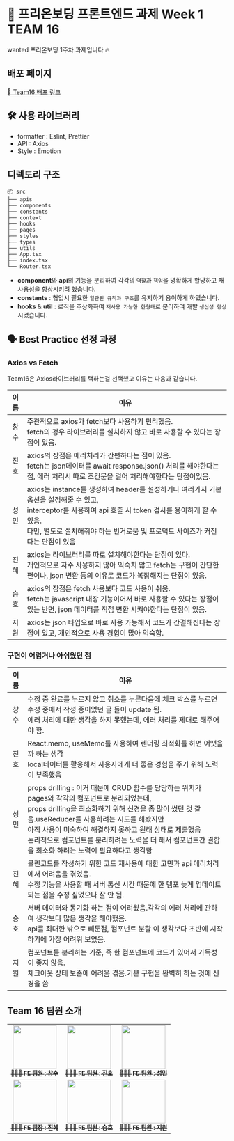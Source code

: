 # 🌱 프리온보딩 프론트엔드 과제 Week 1 TEAM 16

wanted 프리온보딩 1주차 과제입니다 🔥

## 배포 페이지

[🎉 Team16 배포 링크](pre-onboarding-11th-1-16.netlify.app/)

## 🛠️ 사용 라이브러리

- formatter : Eslint, Prettier
- API : Axios
- Style : Emotion

## 디렉토리 구조

```
📦 src
├── apis
├── components
├── constants
├── context
├── hooks
├── pages
├── styles
├── types
├── utils
├── App.tsx
├── index.tsx
└── Router.tsx
```

- **component**와 **api**의 기능을 분리하여 각각의 `역할`과 `책임`을 명확하게 할당하고 재사용성을 향상시키려 했습니다.
- **constants** : 협업시 필요한 `일관된 규칙과 구조`를 유지하기 용이하게 하였습니다.
- **hooks** & **util** : 로직을 추상화하여 `재사용 가능한 한형태`로 분리하여 개발 `생산성 향상`시켰습니다.

## 🗣️ Best Practice 선정 과정

### Axios vs Fetch

Team16은 Axios라이브러리를 택하는걸 선택했고 이유는 다음과 같습니다.

| 이름 | 이유                                                                                                                                                                                                                                                    |
| :--: | ------------------------------------------------------------------------------------------------------------------------------------------------------------------------------------------------------------------------------------------------------- |
| 창수 | 주관적으로 axios가 fetch보다 사용하기 편리했음.<br />fetch의 경우 라이브러리를 설치하지 않고 바로 사용할 수 있다는 장점이 있음.                                                                                                                         |
| 진호 | axios의 장점은 에러처리가 간편하다는 점이 있음.<br />fetch는 json데이터를 await response.json() 처리를 해야한다는 점, 에러 처리시 따로 조건문을 걸어 처리해야한다는 단점이있음.                                                                         |
| 성민 | axios는 instance를 생성하여 header를 설정하거나 여러가지 기본 옵션을 설정해줄 수 있고,<br /> interceptor를 사용하여 api 호출 시 token 검사를 용이하게 할 수 있음. <br />다만, 별도로 설치해줘야 하는 번거로움 및 프로덕트 사이즈가 커진다는 단점이 있음 |
| 진혜 | axios는 라이브러리를 따로 설치해야한다는 단점이 있다.<br />개인적으로 자주 사용하지 않아 익숙치 않고 fetch는 구현이 간단한 편이나, json 변환 등의 이유로 코드가 복잡해지는 단점이 있음.                                                                 |
| 승호 | axios의 장점은 fetch 사용보다 코드 사용이 쉬움.<br />fetch는 javascript 내장 기능이어서 바로 사용할 수 있다는 장점이 있는 반면, json 데이터를 직접 변환 시켜야한다는 단점이 있음.                                                                       |
| 지원 | axios는 json 타입으로 바로 사용 가능해서 코드가 간결해진다는 장점이 있고, 개인적으로 사용 경험이 많아 익숙함.                                                                                                                                           |

### 구현이 어렵거나 아쉬웠던 점

| 이름 | 이유                                                                                                                                                                                                                                                                                                                                                                                     |
| :--: | ---------------------------------------------------------------------------------------------------------------------------------------------------------------------------------------------------------------------------------------------------------------------------------------------------------------------------------------------------------------------------------------- |
| 창수 | 수정 중 완료를 누르지 않고 취소를 누른다음에 체크 박스를 누르면 수정 중에서 작성 중이었던 글 들이 update 됨.<br />에러 처리에 대한 생각을 하지 못했는데, 에러 처리를 제대로 해주어야 함.                                                                                                                                                                                                 |
| 진호 | React.memo, useMemo를 사용하여 렌더링 최적화를 하면 어떗을까 하는 생각<br />local데이터를 활용해서 사용자에게 더 좋은 경험을 주기 위해 노력 이 부족했음                                                                                                                                                                                                                                  |
| 성민 | props drilling : 이거 때문에 CRUD 함수를 담당하는 위치가 pages와 각각의 컴포넌트로 분리되었는데,<br /> props drilling을 최소화하기 위해 신경을 좀 많이 썼던 것 같음.useReducer를 사용하려는 시도를 해봤지만<br />아직 사용이 미숙하여 해결하지 못하고 원래 상태로 제출했음<br />논리적으로 컴포넌트를 분리하려는 노력을 더 해서 컴포넌트간 결합을 최소화 하려는 노력이 필요하다고 생각함 |
| 진혜 | 클린코드를 작성하기 위한 코드 재사용에 대한 고민과 api 에러처리에서 어려움을 겪었음.<br />수정 기능을 사용할 때 서버 통신 시간 때문에 한 템포 늦게 업데이트 되는 점을 수정 싶었으나 잘 안 됨.                                                                                                                                                                                            |
| 승호 | 서버 데이터와 동기화 하는 점이 어려웠음.각각의 에러 처리에 관하여 생각보다 많은 생각을 해야했음.<br />api를 최대한 밖으로 빼둔점, 컴포넌트 분할 이 생각보다 초반에 시작하기에 가장 어려워 보였음.                                                                                                                                                                                        |
| 지원 | 컴포넌트를 분리하는 기준, 즉 한 컴포넌트에 코드가 있어서 가독성이 좋지 않음. <br />체크아웃 상태 보존에 어려움 겪음.기본 구현을 완벽히 하는 것에 신경을 씀                                                                                                                                                                                                                               |

## **Team 16 팀원 소개**

<table>
  <tbody>
    <tr>
      <td align="center"><a href="https://github.com/scs0209"><img src="https://github.com/jsdmas/jsdmas.github.io/assets/105098581/e237b4f3-26f3-4a37-8818-86787f5d858b" width="100px" alt=""/><br /><sub><b>🙎🏻‍♂️ FE 팀원 : 창수 </b></sub></a><br /></td>
      <td align="center"><a href="https://github.com/jsdmas"><img src="https://avatars.githubusercontent.com/u/105098581?s=400&v=4" width="100px;" alt=""/><br /><sub><b>🙎🏻‍♂️ FE 팀원 : 진호</b></sub></a><br /></td>
      <td align="center"><a href="https://github.com/seongminn"><img src="https://github.com/jsdmas/jsdmas.github.io/assets/105098581/3fdd5b88-e4ba-412b-a89e-b71694c153f7" width="100px;" alt=""/><br /><sub><b>🙎🏻‍♂️ FE 팀원 : 성민</b></sub></a><br /></td>
     <tr/>
      <td align="center"><a href="https://github.com/sjerry-kim"><img src="https://github.com/sjerry-kim/Portfolio_Academy_ARCO/assets/112137364/23130bde-b5ff-48c3-bfd9-45a1e8bebe07" width="100px;" alt=""/><br /><sub><b>🙎🏻‍♀️ FE 팀장 : 진혜</b></sub></a><br /></td>
      <td align="center"><a href="https://github.com/seunghowhite"><img src="https://avatars.githubusercontent.com/u/105100315?v=4" width="100px;" alt=""/><br /><sub><b>🙎🏻‍♂️ FE 팀원 : 승호</b></sub></a><br /></td>
      <td align="center"><a href="https://github.com/jioneee"><img src="https://github.com/jsdmas/jsdmas.github.io/assets/105098581/11d05a3a-57b2-4ae0-96b3-747b557ff6be" width="100px;" alt=""/><br /><sub><b>🙎🏻‍♀️ FE 팀원 : 지원</b></sub></a><br /></td>
    </tr>
  </tbody>
</table>

<br/>
